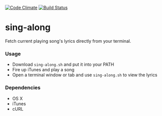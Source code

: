[![Code Climate](https://codeclimate.com/github/tadejm/sing-along.png)](https://codeclimate.com/github/tadejm/sing-along)
[![Build Status](https://travis-ci.org/tadejm/sing-along.png)](https://travis-ci.org/tadejm/sing-along)

# sing-along #

Fetch current playing song's lyrics directly from your terminal.

### Usage ###

- Download `sing-along.sh` and put it into your PATH
- Fire up iTunes and play a song
- Open a terminal window or tab and use `sing-along.sh` to view the lyrics


### Dependencies ###

* OS X
* iTunes
* cURL
